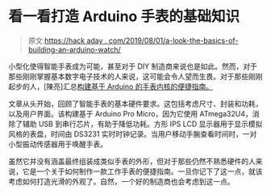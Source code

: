 # 看一看打造 Arduino 手表的基础知识

> 原文:[https://hack aday . com/2019/08/01/a-look-the-basics-of-building-an-arduino-watch/](https://hackaday.com/2019/08/01/a-look-at-the-basics-of-building-an-arduino-watch/)

小型化使得智能手表成为可能，甚至对于 DIY 制造商来说也是如此。然而，对于那些刚刚掌握基本数字电子技术的人来说，这可能会令人望而生畏。对于那些刚刚起步的人，[陳亮]汇总[构建基于 Arduino 的手表内核的便捷指南。](https://www.instructables.com/id/Arduino-Watch-Core/)

文章从头开始，回顾了智能手表的基本硬件要求。这包括考虑尺寸、封装和功耗，以及用户界面。该构建基于 Arduino Pro Micro，因为它使用 ATmega32U4，消除了辅助 USB 到串行芯片，有助于降低功耗。方形 IPS LCD 显示器用于显示模拟风格的表盘，时间由 DS3231 实时时钟记录。当用户移动手腕查看时间时，一对小型振动传感器用于唤醒手表。

虽然它并没有涵盖最终组装成类似手表的外形，但对于那些仍然不熟悉硬件的人来说，它是一个关于如何制作一款工作手表的便捷指南。一旦你记下了这一点，就该考虑如何打造光滑的外观了。自然，一个好的制造商也会考虑到这一点。